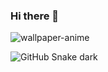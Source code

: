 ### Hi there 👋

![wallpaper-anime](https://user-images.githubusercontent.com/116920374/211173283-0468186e-2d9a-4ff5-96d2-e60a2f40ddc0.gif)

![GitHub Snake dark](github-snake-dark.svg#gh-dark-mode-only)
